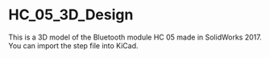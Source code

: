 # HC_05_3D_Design
This is a 3D model of the Bluetooth module HC 05 made in SolidWorks 2017. You can import the step file into KiCad. 
